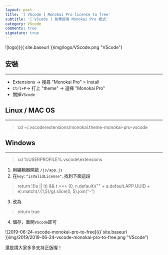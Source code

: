 ```yaml
---
layout: post
title: '[ VScode ] Monokai Pro license to free'
subtitle: '[ VScode ] 免費使用 Monokai Pro 樣式'
category: VScode
comments: true
signature: true
---
```


![logo]({{ site.baseurl }}img/logo/VScode.png "VScode")

## 安裝
-------------
 - Extensions -> 搜尋 "Monokai Pro" > Install
 - `Ctrl+P`-> 打上 "theme" -> 選擇 "Monokai Pro"
 - 關掉`VScode`

## Linux / MAC OS
-------------
 > cd ~/.vscode/extensions/monokai.theme-monokai-pro-vscode<version>

## Windows
-------------
 > cd %USERPROFILE%\.vscode\extensions 

1. 用編輯器開啟 `/js/app.js`
2. 在`key:"isValidLicense",`找到下面這段
 > return !(!e \|\| !t) && t === (0, n.default)("" + a.default.APP.UUID + e).match(/.{1,5}/g).slice(0, 5).join("-")
3. 改為
 > return true
4. 儲存，重開`VScode`即可

![2019-06-24-vscode-monokai-pro-to-free]({{ site.baseurl }}img/2019/2019-06-24-vscode-monokai-pro-to-free.png "VScode")

<div class="message">
    還是請大家多多支持正版喔！
</div>